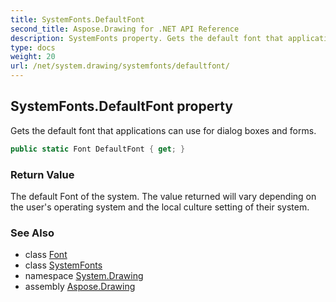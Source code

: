 ```yaml
---
title: SystemFonts.DefaultFont
second_title: Aspose.Drawing for .NET API Reference
description: SystemFonts property. Gets the default font that applications can use for dialog boxes and forms
type: docs
weight: 20
url: /net/system.drawing/systemfonts/defaultfont/
---
```

## SystemFonts.DefaultFont property

Gets the default font that applications can use for dialog boxes and forms.

```csharp
public static Font DefaultFont { get; }
```

### Return Value

The default Font of the system. The value returned will vary depending on the user's operating system and the local culture setting of their system.

### See Also

* class [Font](../../font/)
* class [SystemFonts](../)
* namespace [System.Drawing](../../systemfonts/)
* assembly [Aspose.Drawing](../../../)


